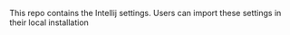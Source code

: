 This repo contains the Intellij settings. Users can import these settings in their local installation
